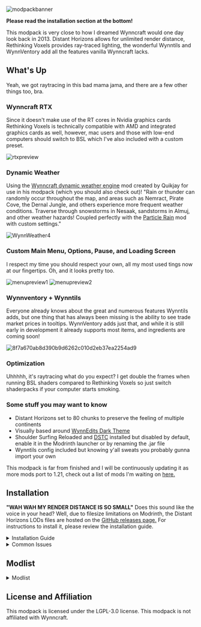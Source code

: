 
![modpackbanner](https://github.com/user-attachments/assets/f984d7eb-7981-4470-bb45-9429ba1deea1)



**Please read the installation section at the bottom!**

This modpack is very close to how I dreamed Wynncraft would one day look back in 2013. Distant Horizons allows for unlimited render distance, Rethinking Voxels provides ray-traced lighting, the wonderful Wynntils and WynnVentory add all the features vanilla Wynncraft lacks.

## What's Up

Yeah, we got raytracing in this bad mama jama, and there are a few other things too, bra.
 
### Wynncraft RTX

Since it doesn't make use of the RT cores in Nvidia graphics cards Rethinking Voxels is technically compatible with AMD and integrated graphics cards as well, however, mac users and those with low-end computers should switch to BSL which I've also included with a custom preset.


 ![rtxpreview](https://github.com/user-attachments/assets/4c1e6f68-7bbe-4dd3-82d6-a488838417be)

### Dynamic Weather

Using the [Wynncraft dynamic weather engine](https://modrinth.com/mod/wynncraft-dynamic-weather) mod created by Quikjay for use in his modpack (which you should also check out)! "Rain or thunder can randomly occur throughout the map, and areas such as Nemract, Pirate Cove, the Dernal Jungle, and others experience more frequent weather conditions. Traverse through snowstorms in Nesaak, sandstorms in Almuj, and other weather hazards! Coupled perfectly with the [Particle Rain](https://modrinth.com/mod/particle-rain) mod with custom settings."

![WynnWeather4](https://github.com/user-attachments/assets/ab469bc7-1b67-4001-87b4-7a564c8ca17d)


### Custom Main Menu, Options, Pause, and Loading Screen

I respect my time you should respect your own, all my most used tings now at our fingertips. Oh, and it looks pretty too.

![menupreview1](https://github.com/user-attachments/assets/1bd7019e-5abc-4a66-bf44-09e795473846)
![menupreview2](https://github.com/user-attachments/assets/f98af648-02c9-4949-b7fc-969050618ed6)


### Wynnventory + Wynntils

Everyone already knows about the great and numerous features Wynntils adds, but one thing that has always been missing is the ability to see trade market prices in tooltips. WynnVentory adds just that, and while it is still early in development it already supports most items, and ingredients are coming soon!

![8f7a670ab8d390b9d6262c010d2eb37ea2254ad9](https://github.com/user-attachments/assets/d6c1999e-5c14-4226-a686-bfc6aa8dde68)

### Optimization

Uhhhhh, it's raytracing what do you expect? I get double the frames when running BSL shaders compared to Rethinking Voxels so just switch shaderpacks if your computer starts smoking.

### Some stuff you may want to know

- Distant Horizons set to 80 chunks to preserve the feeling of multiple continents
- Visually based around [WynnEdits Dark Theme](https://modrinth.com/resourcepack/wynnedits-dark-theme)
- Shoulder Surfing Reloaded and [DSTC](https://modrinth.com/mod/dont-surf-through-cutscenes!) installed but disabled by default, enable it in the Modrinth launcher or by renaming the .jar file
- Wynntils config included but knowing y'all sweats you probably gunna import your own

This modpack is far from finished and I will be continuously updating it as more mods port to 1.21, check out a list of mods I'm waiting on [here.](https://modrinth.com/collection/gs97WiAb)

## Installation

**"WAH WAH MY RENDER DISTANCE IS SO SMALL"** Does this sound like the voice in your head? Well, due to filesize limitations on Modrinth, the Distant Horizons LODs files are hosted on the [GitHub releases page.](https://github.com/elijahjibben/wynncraft-rekindled-modpack/releases) For instructions to install it, please review the installation guide.

<details>
<summary>Installation Guide</summary>

# Step One: Download the Modpack
There are three easy ways to download the modpack: The Modrinth app, Prism Launcher, Manually (Minecraft Launcher)

## Modrinth App
1. Download the [Modrinth App](https://modrinth.com/app) and sign in with your Microsoft/Minecraft account.
2. Press the Browse button and search for Wynncraft: Rekindled.
3. Install the modpack.
4. Navigate to the modpack's [GitHub Releases](https://github.com/elijahjibben/wynncraft-rekindled-modpack/releases) panel.
5. Download the file "bobby.zip". This allows you to increase your render distance beyond the server limit of 9 chunks.
6. Navigate to the Modrinth App's Library panel, and select Wynncraft: Rekindled -> Folder.
7. Follow Step Two to install the bobby configuration.

## Prism Launcher
1. Download [Prism Launcer](https://prismlauncher.org/) and sign in with your Microsoft/Minecraft account.
2. Press "Add Instance" in the top right corner.
3. Select the Modrinth panel, and search for "Wynncraft: Rekindled"
4. Make sure the latest version is selected  and press "Ok".
5. Navigate to the modpack's [GitHub Releases](https://github.com/elijahjibben/wynncraft-rekindled-modpack/releases) panel.
6. Download the file "bobby.zip". This allows you to increase your render distance beyond the server limit of 9 chunks.
7. In Prism, select the modpack then press folder.
8. Follow Step Two to install the bobby configuration.

## Manually (Minecraft Launcher)
1. Download the .zip version of the modpack from the [GitHub Releases](https://github.com/elijahjibben/wynncraft-rekindled-modpack/releases) panel.
2. Download the [Fabric Installer](https://fabricmc.net/use/installer/) and install for Minecraft 1.21, Loader Version 1.60.0.
3. Copy the .minecraft folder from the zip file to any location (Roaming recommended)
4. Rename the folder (.wynncraft recommended)
5. Open the Minecraft Launcher
6. Select Minecraft: Java Edition on the left panel
7. Select Installations -> New Installation
8. Select the custom game directory, and set version to the fabric-loader
9. Optional: Set Java arguments from -Xmx2G to higher to allocate more RAM
10. Optional: Download this pack icon to change the instance icon!\
[Rekindled Pack Icon](https://cdn.modrinth.com/data/cached_images/fd52f8703f66b28b37c2b1d782c1584ad4d90973.png)
11. Launch the game and follow Step Three.

# Step Two: Bobby Install
Extract the bobby file into the instance folder. Ensure the file is named:
```
.bobby
```
and contains a folder named:
```
play.wynncraft.com
```
It should look like this:\
![Bobby File Demonstration](https://cdn.modrinth.com/data/cached_images/471bf9ce4475b682f3028b6452bb3486396892de.gif)

# Step Three: Download Voices of Wynn (Optional)
1. Voices of Wynn is a very popular community mod which adds voice acting for every quest in the game.
2. If you are interested, [download the latest version](https://voicesofwynn.com/downloads) and place the mod in the mods folder.

# Step Four: Configurations
1. Bobby Update\
As soon as you are in a world, type the following command into chat:
```
/bobby upgrade
```
This command is required to make bobby register the chunks saved in the instance directory.\
2. Configure Keybinds and Settings\
Take a look through the keybinds menu! I recommend at least changing the "Cast 1-4 Spell" keybinds to suit your mouse/keyboard.\
Look at the Video Settings to suit your computer's performance.

</details>

<details>
<summary>Common Issues</summary>
  
**Crashing**
1. Minecraft 1.21 is the first verion to use Java 21. If you experience a crash, make sure you are using Java 21.

**Main Menu is Glitchy/Clipping**
1. Make sure you are using v1.1.3, as this version fixes many clipping issues.
2. Try pressing CTRL + Alt + R to reload the menu.

</details>

## Modlist


<details>
<summary>Modlist</summary>

- [Sodium Extra](https://modrinth.com/mod/PtjYWJkn)
- [Euphoria Patcher](https://modrinth.com/mod/4H6sumDB)
- [Entity View Distance](https://modrinth.com/mod/ihnBJ6on)
- [CreativeCore](https://modrinth.com/mod/OsZiaDHq)
- [Entity Model Features](https://modrinth.com/mod/4I1XuqiY)
- [Tiny Item Animations](https://modrinth.com/mod/wMkevcSR)
- [Fabric API](https://modrinth.com/mod/P7dR8mSH)
- [Nvidium](https://modrinth.com/mod/SfMw2IZN)
- [Serverpack Priority](https://modrinth.com/mod/56FVCPkz)
- [ChatAnimation](https://modrinth.com/mod/DnNYdJsx)
- [ClickThrough](https://modrinth.com/mod/ERHOxvaH)
- [Architectury](https://modrinth.com/mod/lhGA9TYQ)
- [NotEnoughAnimations](https://modrinth.com/mod/MPCX6s5C)
- [MixinTrace](https://modrinth.com/mod/sGmHWmeL)
- [Enhanced Block Entities](https://modrinth.com/mod/OVuFYfre)
- [ModernFix](https://modrinth.com/mod/nmDcB62a)
- [Dynamic Crosshair](https://modrinth.com/mod/ZcR9weSm)
- [YetAnotherConfigLib](https://modrinth.com/mod/1eAoo2KR)
- [Melody](https://modrinth.com/mod/CVT4pFB2)
- [Continuity](https://modrinth.com/mod/1IjD5062)
- [Visuality](https://modrinth.com/mod/rI0hvYcd)
- [MacOS Input Fixes](https://modrinth.com/mod/x9BrsVME)
- [Blur+ (Fabric)](https://modrinth.com/mod/NK39zBp2)
- [ImmediatelyFast](https://modrinth.com/mod/5ZwdcRci)
- [No Resource Pack Warnings](https://modrinth.com/mod/6xKUDQcB)
- [Animatica](https://modrinth.com/mod/PRN43VSY)
- [More Chat History](https://modrinth.com/mod/8qkXwOnk)
- [Dynamic FPS](https://modrinth.com/mod/LQ3K71Q1)
- [Particle Core](https://modrinth.com/mod/RSeLon5O)
- [Krypton](https://modrinth.com/mod/fQEb0iXm)
- [BetterF3](https://modrinth.com/mod/8shC1gFX)
- [Concurrent Chunk Management Engine](https://modrinth.com/mod/VSNURh3q)
- [Mod Menu](https://modrinth.com/mod/mOgUt4GM)
- [Video Tape](https://modrinth.com/mod/LVTZtqlk)
- [Better Beds](https://modrinth.com/mod/kKwy3HU9)
- [Falling Leaves](https://modrinth.com/mod/WhbRG4iK)
- [More Culling](https://modrinth.com/mod/51shyZVL)
- [Wynncraft Dynamic Weather](https://modrinth.com/mod/6z01GnNz)
- [Entity Texture Features](https://modrinth.com/mod/BVzZfTc1)
- [Remove Hud But Not Hand!](https://modrinth.com/mod/MiPOIx6b)
- [Controlling](https://modrinth.com/mod/xv94TkTM)
- [ClientSideNoteblocks](https://modrinth.com/mod/flmhXQgb)
- [FancyMenu](https://modrinth.com/mod/Wq5SjeWM)
- [Fabric Language Kotlin](https://modrinth.com/mod/Ha28R6CL)
- [Particle Rain](https://modrinth.com/mod/nrikgvxm)
- [Debugify](https://modrinth.com/mod/QwxR6Gcd)
- [FerriteCore](https://modrinth.com/mod/uXXizFIs)
- [Smooth Scrolling Refurbished](https://modrinth.com/mod/trr0scVt)
- [AmbientSounds](https://modrinth.com/mod/fM515JnW)
- [Mineblock's Repeated Utilities](https://modrinth.com/mod/SNVQ2c0g)
- [Sounds](https://modrinth.com/mod/ZouiUX7t)
- [WaveyCapes](https://modrinth.com/mod/kYuIpRLv)
- [3d-Skin-Layers](https://modrinth.com/mod/zV5r3pPn)
- [root project 'Prism'](https://modrinth.com/mod/1OE8wbN0)
- [Zoomify](https://modrinth.com/mod/w7ThoJFB)
- [Bobby](https://modrinth.com/mod/M08ruV16)
- [Legendary Tooltips](https://modrinth.com/mod/atHH8NyV)
- [Fzzy Config](https://modrinth.com/mod/hYykXjDp)
- [Indium](https://modrinth.com/mod/Orvt0mRa)
- [Lithium](https://modrinth.com/mod/gvQqBUqZ)
- [Searchables](https://modrinth.com/mod/fuuu3xnx)
- [Physics Mod](https://modrinth.com/mod/Xy8aRQKS)
- [Presence Footsteps](https://modrinth.com/mod/rcTfTZr3)
- [Iris](https://modrinth.com/mod/YL57xq9U)
- [Shoulder Surfing Reloaded](https://modrinth.com/mod/kepjj2sy)
- [Iceberg](https://modrinth.com/mod/5faXoLqX)
- [Reese's Sodium Options](https://modrinth.com/mod/Bh37bMuy)
- [spark](https://modrinth.com/mod/l6YH9Als)
- [Forge Config API Port](https://modrinth.com/mod/ohNO6lps)
- [Cubes Without Borders](https://modrinth.com/mod/ETlrkaYF)
- [Cloth Config v15](https://modrinth.com/mod/9s6osm5g)
- [YOSBR](https://modrinth.com/mod/WwbubTsV)
- [Konkrete](https://modrinth.com/mod/J81TRJWm)
- [fuy.gg](https://modrinth.com/mod/EMQzFaJ1)
- [Cull Leaves](https://modrinth.com/mod/GNxdLCoP)
- [Sound Physics Remastered](https://modrinth.com/mod/qyVF9oeo)
- [EntityCulling](https://modrinth.com/mod/NNAgCjsB)
- [ScalableLux](https://modrinth.com/mod/Ps1zyz6x)
- [Controlify](https://modrinth.com/mod/DOUdJVEm)
- [Custom Splash Screen](https://modrinth.com/mod/BwFQLeCh)
- [Sodium](https://modrinth.com/mod/AANobbMI)
- [YDM's Weapon Master](https://modrinth.com/mod/qi1sj2da)
- [Barriers Don't Block Rain](https://modrinth.com/mod/CXLh6wxz)
- [Chunks Fade In](https://modrinth.com/mod/JaNmzvA8)
- [Wynntils](https://modrinth.com/mod/dU5Gb9Ab)
</details>

## License and Affiliation
This modpack is licensed under the LGPL-3.0 license. This modpack is not affiliated with Wynncraft.
